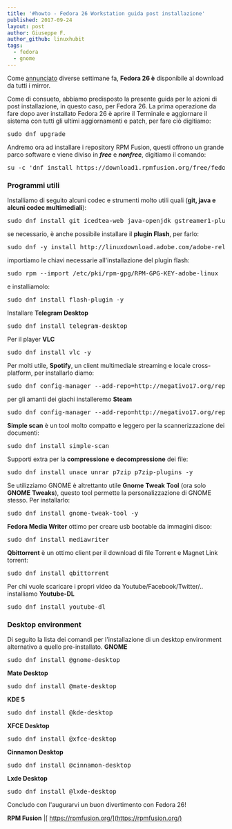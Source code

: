 ```yaml
---
title: '#howto - Fedora 26 Workstation guida post installazione'
published: 2017-09-24
layout: post
author: Giuseppe F.
author_github: linuxhubit
tags:
  - fedora  
  - gnome
---
```

Come [annunciato](https://linuxhub.it/2017/07/11/fedora-26-disponibile-il-download/) diverse settimane fa, **Fedora 26 è** disponibile al download da tutti i mirror.

Come di consueto, abbiamo predisposto la presente guida per le azioni di post installazione, in questo caso, per Fedora 26\. La prima operazione da fare dopo aver installato Fedora 26 è aprire il Terminale e aggiornare il sistema con tutti gli ultimi aggiornamenti e patch, per fare ciò digitiamo:

<pre>sudo dnf upgrade</pre>

Andremo ora ad installare i repository RPM Fusion, questi offrono un grande parco software e viene diviso in **_free_** e **_nonfree_**, digitiamo il comando:

<pre>su -c 'dnf install https://download1.rpmfusion.org/free/fedora/rpmfusion-free-release-$(rpm -E %fedora).noarch.rpm https://download1.rpmfusion.org/nonfree/fedora/rpmfusion-nonfree-release-$(rpm -E %fedora).noarch.rpm'</pre>

### Programmi utili

Installiamo di seguito alcuni codec e strumenti molto utili quali (**git, java e alcuni codec multimediali**):

<pre>sudo dnf install git icedtea-web java-openjdk gstreamer1-plugin-mpg123 mpg123-libs -y</pre>

se necessario, è anche possibile installare il **plugin Flash**, per farlo:

<pre>sudo dnf -y install http://linuxdownload.adobe.com/adobe-release/adobe-release-x86_64-1.0-1.noarch.rpm</pre>

importiamo le chiavi necessarie all'installazione del plugin flash:

<pre>sudo rpm --import /etc/pki/rpm-gpg/RPM-GPG-KEY-adobe-linux</pre>

e installiamolo:

<pre>sudo dnf install flash-plugin -y</pre>

Installare **Telegram Desktop**

<pre>sudo dnf install telegram-desktop</pre>

Per il player **VLC**

<pre>sudo dnf install vlc -y</pre>

Per molti utile, **Spotify**, un client multimediale streaming e locale cross-platform, per installarlo diamo:

<pre>sudo dnf config-manager --add-repo=http://negativo17.org/repos/fedora-spotify.reposudo dnf install spotify-client</pre>

per gli amanti dei giachi installeremo **Steam**

<pre>sudo dnf config-manager --add-repo=http://negativo17.org/repos/fedora-steam.reposudo dnf -y install steam</pre>

**Simple scan** è un tool molto compatto e leggero per la scannerizzazione dei documenti:

<pre>sudo dnf install simple-scan</pre>

Supporti extra per la **compressione** **e** **decompressione** dei file:

<pre>sudo dnf install unace unrar p7zip p7zip-plugins -y</pre>

Se utilizziamo GNOME è altrettanto utile **Gnome** **Tweak** **Tool** (ora solo **GNOME** **Tweaks**), questo tool permette la personalizzazione di GNOME stesso. Per installarlo:

<pre>sudo dnf install gnome-tweak-tool -y</pre>

**Fedora Media Writer** ottimo per creare usb bootable da immagini disco:

<pre>sudo dnf install mediawriter</pre>

**Qbittorrent** è un ottimo client per il download di file Torrent e Magnet Link torrent:

<pre>sudo dnf install qbittorrent</pre>

Per chi vuole scaricare i propri video da Youtube/Facebook/Twitter/.. installiamo **Youtube-DL**

<pre>sudo dnf install youtube-dl</pre>

### Desktop environment

Di seguito la lista dei comandi per l'installazione di un desktop environment alternativo a quello pre-installato. **GNOME**

<pre>sudo dnf install @gnome-desktop</pre>

**Mate Desktop**

<pre>sudo dnf install @mate-desktop</pre>

**KDE 5**

<pre>sudo dnf install @kde-desktop</pre>

**XFCE Desktop**

<pre>sudo dnf install @xfce-desktop</pre>

**Cinnamon Desktop**

<pre>sudo dnf install @cinnamon-desktop</pre>

**Lxde Desktop**

<pre>sudo dnf install @lxde-desktop</pre>

Concludo con l'augurarvi un buon divertimento con Fedora 26!

**RPM Fusion** |[ https://rpmfusion.org/](https://rpmfusion.org/)